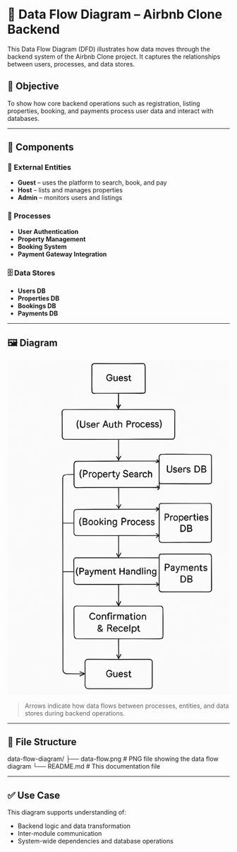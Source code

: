 # 🔄 Data Flow Diagram – Airbnb Clone Backend

This Data Flow Diagram (DFD) illustrates how data moves through the backend system of the Airbnb Clone project. It captures the relationships between users, processes, and data stores.

## 🎯 Objective

To show how core backend operations such as registration, listing properties, booking, and payments process user data and interact with databases.

---

## 🧱 Components

### 👥 External Entities
- **Guest** – uses the platform to search, book, and pay
- **Host** – lists and manages properties
- **Admin** – monitors users and listings

### 🔄 Processes
- **User Authentication**
- **Property Management**
- **Booking System**
- **Payment Gateway Integration**

### 🗄️ Data Stores
- **Users DB**
- **Properties DB**
- **Bookings DB**
- **Payments DB**

---

## 🖼️ Diagram

![Data Flow Diagram](./data-flow.png)

> Arrows indicate how data flows between processes, entities, and data stores during backend operations.

---

## 📁 File Structure

data-flow-diagram/
├── data-flow.png # PNG file showing the data flow diagram
└── README.md # This documentation file

---

## ✅ Use Case

This diagram supports understanding of:
- Backend logic and data transformation
- Inter-module communication
- System-wide dependencies and database operations
